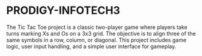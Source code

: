 # PRODIGY-INFOTECH3
The Tic Tac Toe project is a classic two-player game where players take turns marking Xs and Os on a 3x3 grid. The objective is to align three of the same symbols in a row, column, or diagonal. This project includes game logic, user input handling, and a simple user interface for gameplay.
